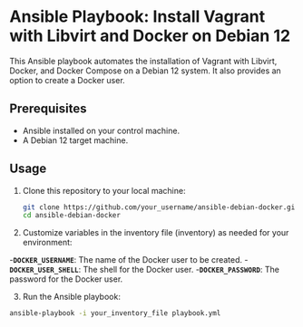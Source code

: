 # Ansible Playbook: Install Vagrant with Libvirt and Docker on Debian 12

This Ansible playbook automates the installation of Vagrant with Libvirt, Docker, and Docker Compose on a Debian 12 system. It also provides an option to create a Docker user.

## Prerequisites

- Ansible installed on your control machine.
- A Debian 12 target machine.

## Usage

1. Clone this repository to your local machine:

   ```bash
   git clone https://github.com/your_username/ansible-debian-docker.git
   cd ansible-debian-docker
   ```
2. Customize variables in the inventory file (inventory) as needed for your environment:

-**`DOCKER_USERNAME`**: The name of the Docker user to be created.
-**`DOCKER_USER_SHELL`**: The shell for the Docker user.
-**`DOCKER_PASSWORD`**: The password for the Docker user.

3. Run the Ansible playbook:

```bash
ansible-playbook -i your_inventory_file playbook.yml
```